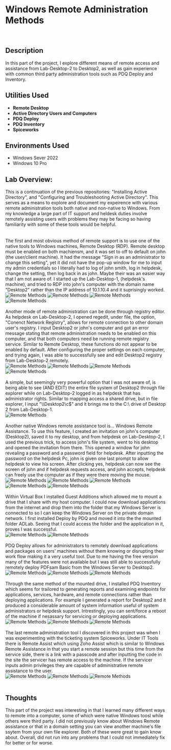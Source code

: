 <h1>Windows Remote Administration Methods</h1>

<br />
<h2>Description</h2>
In this part of the project, I explore different means of remote access and assistance from Lab-Desktop-2 to Desktop2, as well as gain experience with common third party administration tools such as PDQ Deploy and Inventory. <br/>

<h2>Utilities Used</h2>

- <b>Remote Desktop</b> 
- <b>Active Directory Users and Computers</b>
- <b>PDQ Deploy</b>
- <b>PDQ Inventory</b>
- <b>Spiceworks</b>

<h2>Environments Used </h2>

- </b>Windows Sever 2022 </b>
- </b>Windows 10 Pro</b>

<h2>Lab Overview:</h2>

<p align="center">

This is a continuation of the previous repositories: "Installing Active Directory", and "Configuring and Troubleshooting Active Directory". This serves as a means to explore and document my expeirence with various remote administration tools both native and non-native to Windows. From my knowledge a large part of IT support and heldesk duties involve remotely assisting users with problems they may be facing so having familiarity with some of these tools would be helpful.<br/>
 <br/>
 <br/>
The first and most obvious method of remote support is to use one of the native tools to Windows machines, Remote Desktop (RDP). Remote desktop must be enabled on both machiensm, and it was set to off to default on john (the user/client machine). It had the message "Sign in as an administrator to change this setting", yet it did not have the pop-up window for me to input my admin credentials so I literally had to log of john smith, log in helpdesk, change the setting, then log back in as john. Maybe their was an easier way that I am not aware of. I started up the Lab-Desktop-1, (helpdesk's machine), and tried to RDP into john's computer with the domain name "Desktop2" rather than the IP address of 10.1.10.4 and it suprisingly worked. <br/>
<img src="https://github.com/user-attachments/assets/ec134ca9-bbea-4782-8c07-1d218f68fc23" alt="Remote Methods"/>
 <img src="https://github.com/user-attachments/assets/c1216232-0c18-487e-8365-4c8a43a9d4a9" alt="Remote Methods"/>
  <img src="https://github.com/user-attachments/assets/906065b4-f0e9-450e-8e1e-22db7cac63cc" alt="Remote Methods"/>
   <img src="https://github.com/user-attachments/assets/afbbbd17-1a74-4211-bfe9-202f7af07fc2" alt="Remote Methods"/>
<br />
<br />
Another mode of remote administration can be done through registry editor. As helpdesk on Lab-Desktop-2, I opened regedit, under file, the option, "Conenct Network Registry", allows for remote connection to other domain user's registry. I input Desktop2 or john's computer and got an error message stating that remote administration needs to be enabled on this computer, and that both computers need be running remote registry service. Similar to Remote Desktop, these functions do not appear to be enabled by default. After configuring the proper settings on each computer, and trying again, I was able to successfully see and edit Desktop2 registry from Lab-Desktop-2 remotely.<br/>
<img src="https://github.com/user-attachments/assets/dc93ea58-db10-4f1d-892d-823a911eed3c" alt="Remote Methods"/>
 <img src="https://github.com/user-attachments/assets/29364794-3d21-489c-85d2-cd5755801e6a" alt="Remote Methods"/>
 <img src="https://github.com/user-attachments/assets/40098ad1-6b28-437d-b917-e09cd451b7fe" alt="Remote Methods"/>
 <img src="https://github.com/user-attachments/assets/bc9a3bba-1ffb-448a-bf30-0f228a78a26f" alt="Remote Methods"/>
<br />
<br />
A simple, but seemingly very powerful option that I was not aware of, is being able to see (AND EDIT) the entire file system of Desktop2 through file explorer while on Lab-Desktop-2 logged in as helpdesk that has administrator rights. Similar to mapping access a shared drive, but in file explorer, I input "\\\Desktop2\c$" and it brings me to the C:\ drive of Desktop 2 from Lab-Desktop-1.<br/>
<img src="https://github.com/user-attachments/assets/1fe179fb-66f0-4444-acd7-b1286f22f679" alt="Remote Methods"/>
<br />
<br />
Another native Windows remote assistance tool is... Windows Remote Assistance. To use this feature, I created an invitation on john's computer (Desktop2), saved it to my desktop, and from helpdesk on Lab-Desktop-2, I used the previous trick, to access john's file system, went to his desktop and opened the invitation from there. This opened a window for john revealing a password and a password field for helpdesk. After inputting the password on the helpdesk Pc, john is given one last prompt to allow helpdesk to view his screen. After clicking yes, helpdesk can now see the screen of john and if helpdesk requests access, and john accepts, helpdesk can freely use the computer as if they were there moving the mouse.<br/>
<img src="https://github.com/user-attachments/assets/f9d6eeb3-1bec-48a1-97cf-d5c851d8035c" alt="Remote Methods"/>
 <img src="https://github.com/user-attachments/assets/0bf15699-ff6b-4a6f-94fa-1625d650c8e9" alt="Remote Methods"/>
 <img src="https://github.com/user-attachments/assets/8bed95d0-60f0-48e1-82ac-ee853b558ba0" alt="Remote Methods"/>
 <img src="https://github.com/user-attachments/assets/542de3a9-cce5-4358-a686-b2968a69c6eb" alt="Remote Methods"/>
 <img src="https://github.com/user-attachments/assets/7bc54043-7553-4e64-87fb-fcdf73753012" alt="Remote Methods"/>
<br />
<br />
Within Virtual Box I installed Guest Additions which allowed me to mount a drive that I share with my host computer. I could now download applications from the internet and drop them into the folder that my Windows Server is connected to so I can keep the Windows Server on the private domain network. I first installed Deploy by PDQ and moved it into the the mounted folder ADLab. Seeing that I could access the folder and the application in it, proves I was successful.<br/>
<img src="https://github.com/user-attachments/assets/63773f46-c452-4027-9bbb-df76bc5130e5" alt="Remote Methods"/>
 <img src="https://github.com/user-attachments/assets/7c74e0e3-7093-4b91-af18-6726ef5b8bc2" alt="Remote Methods"/>
<br />
<br />
PDQ Deploy allows for administrators to remotely download applications and packages on users' machines without them knowing or disrupting their work flow making it a very useful tool. Due to me having the free version many of the features were not available but I was still able to successfully remotely deploy PDFsam Basic from the Windows Server to Desktop2.<br/>
<img src="https://github.com/user-attachments/assets/b28291fc-7cd5-424f-804e-7ae5bab0c87e" alt="Remote Methods"/>
 <img src="https://github.com/user-attachments/assets/6571b946-12b3-49b2-b63c-26abe2fa02c5" alt="Remote Methods"/>
 <img src="https://github.com/user-attachments/assets/1d0f9c58-d613-4c1c-86c5-2c8f26c0cbf8" alt="Remote Methods"/>
<br />
<br />
Through the same method of the mounted drive, I installed PDQ Inventory which seems for trailored to generating reports and examining endpoints for applications, services, hardware, and remote connections rather than deploying applications. For example I generated a report for Desktop2 and it produced a considerable amount of system information useful of system administrators or helpdesk support. Intrestingly, you can sent/force a reboot of the machine if nesassary for servicing or deploying applications.<br/>
<img src="https://github.com/user-attachments/assets/a08a1452-871b-42d5-a528-3d6a16737693" alt="Remote Methods"/>
 <img src="https://github.com/user-attachments/assets/32f71d4f-15cc-42e0-89d2-d349b8b96ab6" alt="Remote Methods"/>
 <img src="https://github.com/user-attachments/assets/0deb4a21-7e2b-4ef3-91b0-f4fc7fbc60d5" alt="Remote Methods"/>
<br />
<br />
The last remote administration tool I discovered in this project was when I was experimenting with the ticketing system Spiceworks. Under IT Tools there is Remote Assist which using Zoho Assist which is similar to Windows Remote Assistance in that you start a remote session but this time from the service side, there is a link with a passcode and after inputting the code in the site the servicer has remote access to the machine. If the servicer inputs admin privileges they are capable of administrative remote assistance to the user.<br/>
<img src="https://github.com/user-attachments/assets/aa2890c6-0d83-4c24-a2dd-f705ba2810d4" alt="Remote Methods"/>
 <img src="https://github.com/user-attachments/assets/1f834445-4ea3-472b-a688-6d9c0cbb04e2" alt="Remote Methods"/>
 <img src="https://github.com/user-attachments/assets/2efee80e-1b47-4503-85e4-a99eefd9de4d" alt="Remote Methods"/>
<br />
<br />



<h2>Thoughts</h2>
This part of the project was interesting in that I learned many different ways to remote into a computer, some of which were native Windows toosl while others were third party. I did not previously know about Windows Remote assistance or that in a domain setting you can view another machine's file ssytem from your own file explorer. Both of these were great to gain know about. Overall, did not run into any problems that I could not immediately fix for better or for worse. 
<!--
 ```diff
- text in red
+ text in green
! text in orange
# text in gray
@@ text in purple (and bold)@@
```
--!>
